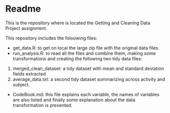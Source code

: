 Readme
======

This is the repository where is located the Getting and Cleaning Data Project assignment.

This repository includes the foloowing files:
- get_data.R: to get on local the large zip file with the original data files.
- run_analysis.R: to read all the files and combine them, making some transformations and creating the following two tidy data files: 
1. merged_clean_dataset: a tidy dataset with mean and standard deviation         fields extracted 
2. average_data.txt: a second tidy dataset summarizing across activity and subject.
- CodeBook.md: this file explains each variable, the names of variables are also listed and finally some explanation about the data transformation is presented.
